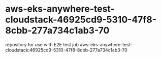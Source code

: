 # aws-eks-anywhere-test-cloudstack-46925cd9-5310-47f8-8cbb-277a734c1ab3-70
repository for use with E2E test job aws-eks-anywhere-test-cloudstack:46925cd9-5310-47f8-8cbb-277a734c1ab3-70

